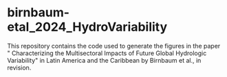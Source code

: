 # birnbaum-etal_2024_HydroVariability
This repository contains the code used to generate the figures in the paper " Characterizing the Multisectoral Impacts of Future Global Hydrologic Variability"  in Latin America and the Caribbean by Birnbaum et al., in revision.
